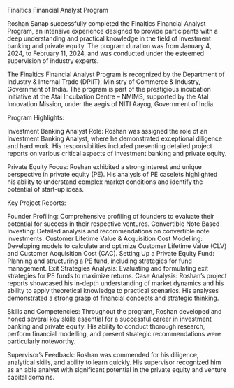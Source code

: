 Finaltics Financial Analyst Program

Roshan Sanap successfully completed the Finaltics Financial Analyst Program, an intensive experience designed to provide participants with a deep understanding and practical knowledge in the field of investment banking and private equity. The program duration was from January 4, 2024, to February 11, 2024, and was conducted under the esteemed supervision of industry experts.

The Finaltics Financial Analyst Program is recognized by the Department of Industry & Internal Trade (DPIIT), Ministry of Commerce & Industry, Government of India. The program is part of the prestigious incubation initiative at the Atal Incubation Centre – NMIMS, supported by the Atal Innovation Mission, under the aegis of NITI Aayog, Government of India.

Program Highlights:

Investment Banking Analyst Role: Roshan was assigned the role of an Investment Banking Analyst, where he demonstrated exceptional diligence and hard work. His responsibilities included presenting detailed project reports on various critical aspects of investment banking and private equity.

Private Equity Focus: Roshan exhibited a strong interest and unique perspective in private equity (PE). His analysis of PE caselets highlighted his ability to understand complex market conditions and identify the potential of start-up ideas.

Key Project Reports:

Founder Profiling: Comprehensive profiling of founders to evaluate their potential for success in their respective ventures.
Convertible Note Based Investing: Detailed analysis and recommendations on convertible note investments.
Customer Lifetime Value & Acquisition Cost Modelling: Developing models to calculate and optimize Customer Lifetime Value (CLV) and Customer Acquisition Cost (CAC).
Setting Up a Private Equity Fund: Planning and structuring a PE fund, including strategies for fund management.
Exit Strategies Analysis: Evaluating and formulating exit strategies for PE funds to maximize returns.
Case Analysis: Roshan’s project reports showcased his in-depth understanding of market dynamics and his ability to apply theoretical knowledge to practical scenarios. His analyses demonstrated a strong grasp of financial concepts and strategic thinking.

Skills and Competencies: Throughout the program, Roshan developed and honed several key skills essential for a successful career in investment banking and private equity. His ability to conduct thorough research, perform financial modelling, and present strategic recommendations were particularly noteworthy.

Supervisor’s Feedback:
Roshan was commended for his diligence, analytical skills, and ability to learn quickly. His supervisor recognized him as an able analyst with significant potential in the private equity and venture capital domains.
